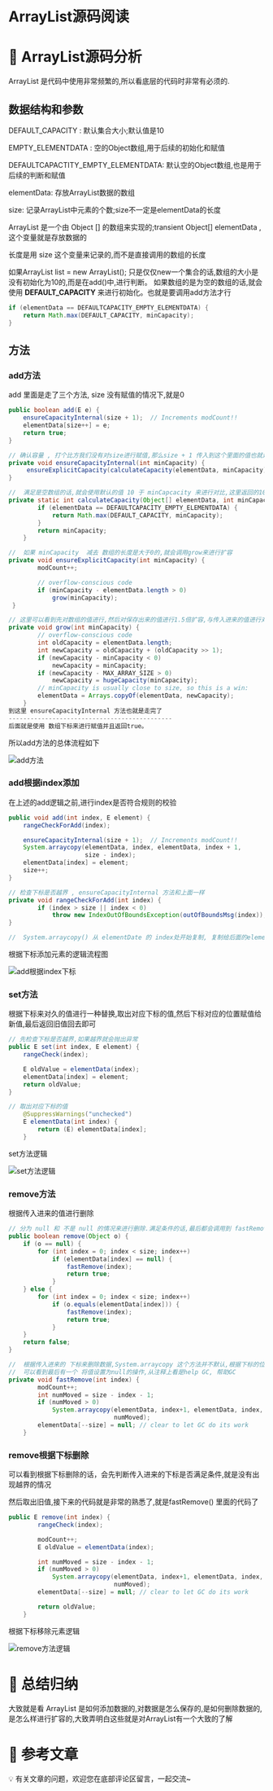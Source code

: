 # ArrayList源码阅读

# 📝 **ArrayList源码分析**

ArrayList 是代码中使用非常频繁的,所以看底层的代码时非常有必须的.

## 数据结构和参数

DEFAULT_CAPACITY : 默认集合大小;默认值是10

EMPTY_ELEMENTDATA : 空的Object数组,用于后续的初始化和赋值

DEFAULTCAPACTITY_EMPTY_ELEMENTDATA: 默认空的Object数组,也是用于后续的判断和赋值

elementData: 存放ArrayList数据的数组

size: 记录ArrayList中元素的个数;size不一定是elementData的长度

 ArrayList 是一个由 Object [] 的数组来实现的;transient Object[] elementData ,这个变量就是存放数据的

 长度是用 size 这个变量来记录的,而不是直接调用的数组的长度

 如果ArrayList list = new ArrayList(); 只是仅仅new一个集合的话,数组的大小是没有初始化为10的,而是在add()中,进行判断。 如果数组的是为空的数组的话,就会使用 **DEFAULT_CAPACITY** 来进行初始化。也就是要调用add方法才行

```java
if (elementData == DEFAULTCAPACITY_EMPTY_ELEMENTDATA) {
    return Math.max(DEFAULT_CAPACITY, minCapacity);
}
```

## 方法

### add方法

add 里面是走了三个方法, size 没有赋值的情况下,就是0

```java
public boolean add(E e) {
    ensureCapacityInternal(size + 1);  // Increments modCount!!
    elementData[size++] = e;
    return true;
}

// 确认容量 , 打个比方我们没有对size进行赋值,那么size + 1 传入到这个里面的值也就是1,那么 elementData 对应的也就是一个空数组
private void ensureCapacityInternal(int minCapacity) {
     ensureExplicitCapacity(calculateCapacity(elementData, minCapacity));
}

//  满足是空数组的话,就会使用默认的值 10 于 minCapcacity 来进行对比,这里返回的10
private static int calculateCapacity(Object[] elementData, int minCapacity) {
        if (elementData == DEFAULTCAPACITY_EMPTY_ELEMENTDATA) {
            return Math.max(DEFAULT_CAPACITY, minCapacity);
        }
        return minCapacity;
    }

//  如果 minCapacity  减去 数组的长度是大于0的,就会调用grow来进行扩容
private void ensureExplicitCapacity(int minCapacity) {
        modCount++;

        // overflow-conscious code
        if (minCapacity - elementData.length > 0)
            grow(minCapacity);
 }

// 这里可以看到先对数组的值进行,然后对保存出来的值进行1.5倍扩容,与传入进来的值进行对比,满足条件赋值.这里就要看到 Arrays.copyOf(elementDate,newCapacity); 这才是真正的对数组进行扩容的方法,也就是直接调用Arrays的API. Arrays.copyOf() 里面最后也是调用了 System.arraycopy()的方法
private void grow(int minCapacity) {
        // overflow-conscious code
        int oldCapacity = elementData.length;
        int newCapacity = oldCapacity + (oldCapacity >> 1);
        if (newCapacity - minCapacity < 0)
            newCapacity = minCapacity;
        if (newCapacity - MAX_ARRAY_SIZE > 0)
            newCapacity = hugeCapacity(minCapacity);
        // minCapacity is usually close to size, so this is a win:
        elementData = Arrays.copyOf(elementData, newCapacity);
    }
到这里 ensureCapacityInternal 方法也就是走完了
---------------------------------------------
后面就是使用 数组下标来进行赋值并且返回true。
```

所以add方法的总体流程如下

![add方法](/back-end/assets/img/javaBase/arrayList0.png)

### add根据index添加

在上述的add逻辑之前,进行index是否符合规则的校验

```java
public void add(int index, E element) {
    rangeCheckForAdd(index);

    ensureCapacityInternal(size + 1);  // Increments modCount!!
    System.arraycopy(elementData, index, elementData, index + 1,
                     size - index);
    elementData[index] = element;
    size++;
}

// 检查下标是否越界 , ensureCapacityInternal 方法和上面一样
private void rangeCheckForAdd(int index) {
        if (index > size || index < 0)
            throw new IndexOutOfBoundsException(outOfBoundsMsg(index));
}

//  System.arraycopy() 从 elementDate 的 index处开始复制, 复制给后面的elementDate数组的值,从index + 1 开始复制,也就是说 index 相当于修改了 index + 1, 然后index位置就是没有值了,所以elementDate[index] = element的值,size ++.
```

根据下标添加元素的逻辑流程图

![add根据index下标](/back-end/assets/img/javaBase/arrayList1.png)

### set方法

根据下标来对久的值进行一种替换,取出对应下标的值,然后下标对应的位置赋值给新值,最后返回旧值回去即可

```java
// 先检查下标是否越界,如果越界就会抛出异常
public E set(int index, E element) {
    rangeCheck(index);

    E oldValue = elementData(index);
    elementData[index] = element;
    return oldValue;
}

// 取出对应下标的值
    @SuppressWarnings("unchecked")
    E elementData(int index) {
        return (E) elementData[index];
    }
```

set方法逻辑

![set方法逻辑](/back-end/assets/img/javaBase/arrayList2.png)

### remove方法

根据传入进来的值进行删除

```java
// 分为 null 和 不是 null 的情况来进行删除.满足条件的话,最后都会调用到 fastRemove方法中来
public boolean remove(Object o) {
    if (o == null) {
        for (int index = 0; index < size; index++)
            if (elementData[index] == null) {
                fastRemove(index);
                return true;
            }
    } else {
        for (int index = 0; index < size; index++)
            if (o.equals(elementData[index])) {
                fastRemove(index);
                return true;
            }
    }
    return false;
}

//  根据传入进来的 下标来删除数据,System.arraycopy 这个方法并不默认,根据下标的位置来进行复制数组。
//  可以看到最后有一个 将值设置为null的操作,从注释上看是help GC, 帮助GC
private void fastRemove(int index) {
        modCount++;
        int numMoved = size - index - 1;
        if (numMoved > 0)
            System.arraycopy(elementData, index+1, elementData, index,
                             numMoved);
        elementData[--size] = null; // clear to let GC do its work
    }
```

### remove根据下标删除

可以看到根据下标删除的话，会先判断传入进来的下标是否满足条件,就是没有出现越界的情况

然后取出旧值,接下来的代码就是非常的熟悉了,就是fastRemove() 里面的代码了

```java
public E remove(int index) {
        rangeCheck(index);

        modCount++;
        E oldValue = elementData(index);

        int numMoved = size - index - 1;
        if (numMoved > 0)
            System.arraycopy(elementData, index+1, elementData, index,
                             numMoved);
        elementData[--size] = null; // clear to let GC do its work

        return oldValue;
    }
```

根据下标移除元素逻辑

![remove方法逻辑](/back-end/assets/img/javaBase/arrayList3.png)

# 🤗 总结归纳

大致就是看 ArrayList 是如何添加数据的,对数据是怎么保存的,是如何删除数据的,是怎么样进行扩容的,大致弄明白这些就是对ArrayList有一个大致的了解

# 📎 参考文章

<aside>
💡 有关文章的问题，欢迎您在底部评论区留言，一起交流~

</aside>